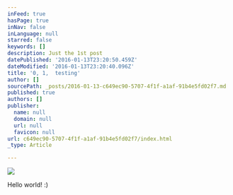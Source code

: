 ```yaml
---
inFeed: true
hasPage: true
inNav: false
inLanguage: null
starred: false
keywords: []
description: Just the 1st post
datePublished: '2016-01-13T23:20:50.459Z'
dateModified: '2016-01-13T23:20:40.096Z'
title: '0, 1,  testing'
author: []
sourcePath: _posts/2016-01-13-c649ec90-5707-4f1f-a1af-91b4e5fd02f7.md
published: true
authors: []
publisher:
  name: null
  domain: null
  url: null
  favicon: null
url: c649ec90-5707-4f1f-a1af-91b4e5fd02f7/index.html
_type: Article

---
```

![](https://the-grid-user-content.s3-us-west-2.amazonaws.com/89c49be8-d52c-4fbe-86eb-17795a7287ff.gif)

Hello world! :)